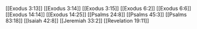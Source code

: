[[Exodus 3:13]]
[[Exodus 3:14]]
[[Exodus 3:15]]
[[Exodus 6:2]]
[[Exodus 6:6]]
[[Exodus 14:14]]
[[Exodus 14:25]]
[[Psalms 24:8]]
[[Psalms 45:3]]
[[Psalms 83:18]]
[[Isaiah 42:8]]
[[Jeremiah 33:2]]
[[Revelation 19:11]]
